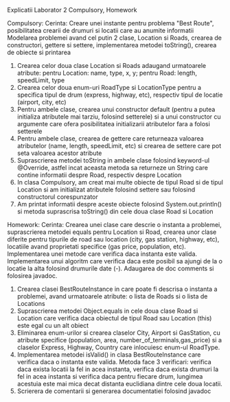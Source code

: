 Explicatii Laborator 2 Compulsory, Homework

Compulsory:
Cerinta: Creare unei instante pentru problema "Best Route", posibilitatea crearii de drumuri si locatii care au anumite informatii
Modelarea problemei avand cel putin 2 clase, Location si Roads, crearea de constructori, gettere si settere, implementarea metodei toString(), crearea de obiecte si printarea

1. Crearea celor doua clase Location si Roads adaugand urmatoarele atribute: pentru Location: name, type, x, y; pentru Road: length, speedLimit, type
2. Crearea celor doua enum-uri RoadType si LocationType pentru a specifica tipul de drum (express, highway, etc), respectiv tipul de locatie (airport, city, etc) 
3. Pentru ambele clase, crearea unui constructor default (pentru a putea initializa atributele mai tarziu, folosind setterele) si a unui constructor cu argumente care ofera
posibilitatea initializarii atributelor fara a folosi setterele
4. Pentru ambele clase, crearea de gettere care returneaza valoarea atributelor (name, length, speedLimit, etc) si crearea de settere care pot seta valoarea acestor atribute
5. Suprascrierea metodei toString in ambele clase folosind keyword-ul @Override, astfel incat aceasta metoda sa returneze un String care contine informatii despre Road, 
respectiv despre Location
6. In clasa Compulsory, am creat mai multe obiecte de tipul Road si de tipul Location si am initializat atributele folosind settere sau folosind constructorul corespunzator
7. Am printat informatii despre aceste obiecte folosind System.out.println() si metoda suprascrisa toString() din cele doua clase Road si Location

Homework:
Cerinta: Crearea unei clase care descrie o instanta a problemei, suprascrierea metodei equals pentru Location si Road, crearea unor clase diferite pentru tipurile de road sau location (city, gas station, highway, etc), locatiile avand proprietati specifice (gas price, population, etc). Implementarea unei metode care verifica daca instanta este valida. Implementarea unui algoritm care verifica daca este posibil sa ajungi de la o locatie la alta folosind drumurile date (-). Adaugarea de doc comments si folosirea javadoc.

1. Crearea clasei BestRouteInstance in care poate fi descrisa o instanta a problemei, avand urmatoarele atribute: o lista de Roads si o lista de Locations
2. Suprascrierea metodei Object.equals in cele doua clase Road si Location care verifica daca obiectul de tipul Road sau Location (this) este egal cu un alt obiect
3. Eliminarea enum-urilor si crearea claselor City, Airport si GasStation, cu atribute specifice (population, area, number_of_terminals,gas_price) si a claselor Express, Highway, Country care inlocuiesc enum-ul RoadType.
4. Implementarea metodei isValid() in clasa BestRouteInstance care verifica daca o instanta este valida. Metoda face 3 verificari: verifica daca exista locatii la fel in acea instanta, verifica daca exista drumuri la fel in acea instanta si verifica daca pentru fiecare drum, lungimea acestuia este mai mica decat distanta euclidiana dintre cele doua locatii.
5. Scrierera de comentarii si generarea documentatiei folosind javadoc
